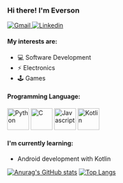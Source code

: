 ### Hi there! I'm Everson

<section class="contact-info">
    <a href="mailto:eversonhs.es@gmail.com">
    <img alt="Gmail" src="https://img.shields.io/badge/Gmail-D14836?style=for-the-badge&logo=gmail&logoColor=white" />
    </a>
    <a href="https://www.linkedin.com/in/eversonhs">
    <img alt="Linkedin" src="https://img.shields.io/badge/LinkedIn-0077B5?style=for-the-badge&logo=linkedin&logoColor=white" />
    </a>
</section>

#### My interests are:
- :computer: Software Development
- :zap: Electronics
- :joystick: Games

#### Programming Language:
<section class="languages">
    <img alt="Python" src="https://cdn.jsdelivr.net/gh/devicons/devicon/icons/python/python-original.svg" width=50px />
    <img alt="C" src="https://cdn.jsdelivr.net/gh/devicons/devicon/icons/c/c-original.svg" width=50px />
    <img alt="Javascript" src="https://cdn.jsdelivr.net/gh/devicons/devicon/icons/javascript/javascript-original.svg" width=50px />
    <img alt="Kotlin" src="https://cdn.jsdelivr.net/gh/devicons/devicon/icons/kotlin/kotlin-original.svg" width=50px />
</section>


#### I'm currently learning:
- Android development with Kotlin


[![Anurag's GitHub stats](https://github-readme-stats.vercel.app/api?username=eversonhs&count_private=true&show_icons=true&theme=radical)](https://github.com/anuraghazra/github-readme-stats)
[![Top Langs](https://github-readme-stats.vercel.app/api/top-langs/?username=eversonhs&theme=radical)](https://github.com/anuraghazra/github-readme-stats)

